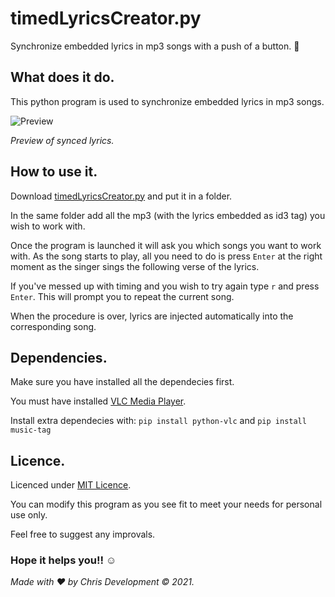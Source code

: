 # timedLyricsCreator.py
Synchronize embedded lyrics in mp3 songs with a push of a button.  :musical_note:


## What does it do.

This python program is used to synchronize embedded lyrics in mp3 songs.

![Preview](https://user-images.githubusercontent.com/82930580/115517208-92b09080-a28f-11eb-8628-cb51a6b1e893.gif)

*Preview of synced lyrics.*

## How to use it.

Download [timedLyricsCreator.py](https://github.com/Chris-Development-Official/timedLyricsCreator.py/blob/main/timedLyricsCreator.py) and put it in a folder.

In the same folder add all the mp3 (with the lyrics embedded as id3 tag) you wish to work with.

Once the program is launched it will ask you which songs you want to work with.
As the song starts to play, all you need to do is press `Enter` at the right moment as the singer sings the following verse of the lyrics.

If you've messed up with timing and you wish to try again type `r` and press `Enter`. This will prompt you to repeat the current song.

When the procedure is over, lyrics are injected automatically into the corresponding song.

## Dependencies.

Make sure you have installed all the dependecies first.

You must have installed [VLC Media Player](https://www.videolan.org/).

Install extra dependecies with:
`pip install python-vlc` and 
`pip install music-tag`

## Licence.
Licenced under [MIT Licence](https://github.com/Chris-Development-Official/timedLyricsCreator.py/blob/main/LICENSE).

You can modify this program as you see fit to meet your needs for personal use only.

Feel free to suggest any improvals.




### Hope it helps you!! 	:relaxed:

*Made with :heart: by Chris Development © 2021.*
